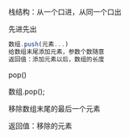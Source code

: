 栈结构：从一个口进，从同一个口出

先进先出

```javascript
数组.push(元素...)
给数组末尾添加元素，参数个数随意
返回值：添加元素以后，数组的长度
```

pop()

数组.pop();

移除数组末尾的最后一个元素

返回值：移除的元素

